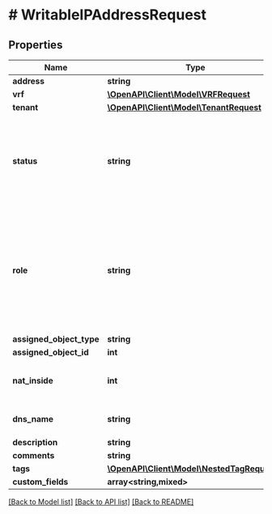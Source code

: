 # # WritableIPAddressRequest

## Properties

Name | Type | Description | Notes
------------ | ------------- | ------------- | -------------
**address** | **string** |  |
**vrf** | [**\OpenAPI\Client\Model\VRFRequest**](VRFRequest.md) |  | [optional]
**tenant** | [**\OpenAPI\Client\Model\TenantRequest**](TenantRequest.md) |  | [optional]
**status** | **string** | The operational status of this IP  * &#x60;active&#x60; - Active * &#x60;reserved&#x60; - Reserved * &#x60;deprecated&#x60; - Deprecated * &#x60;dhcp&#x60; - DHCP * &#x60;slaac&#x60; - SLAAC | [optional]
**role** | **string** | The functional role of this IP  * &#x60;loopback&#x60; - Loopback * &#x60;secondary&#x60; - Secondary * &#x60;anycast&#x60; - Anycast * &#x60;vip&#x60; - VIP * &#x60;vrrp&#x60; - VRRP * &#x60;hsrp&#x60; - HSRP * &#x60;glbp&#x60; - GLBP * &#x60;carp&#x60; - CARP | [optional]
**assigned_object_type** | **string** |  | [optional]
**assigned_object_id** | **int** |  | [optional]
**nat_inside** | **int** | The IP for which this address is the \&quot;outside\&quot; IP | [optional]
**dns_name** | **string** | Hostname or FQDN (not case-sensitive) | [optional]
**description** | **string** |  | [optional]
**comments** | **string** |  | [optional]
**tags** | [**\OpenAPI\Client\Model\NestedTagRequest[]**](NestedTagRequest.md) |  | [optional]
**custom_fields** | **array<string,mixed>** |  | [optional]

[[Back to Model list]](../../README.md#models) [[Back to API list]](../../README.md#endpoints) [[Back to README]](../../README.md)
